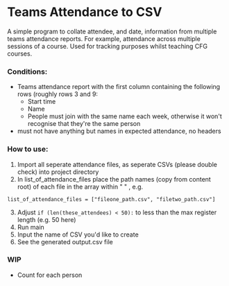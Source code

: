 # Teams Attendance to CSV 

A simple program to collate attendee, and date, information from multiple teams attendance reports. For example, attendance across multiple sessions of a course. Used for tracking purposes whilst teaching CFG courses.

### Conditions: 
- Teams attendance report with the first column containing the following rows (roughly rows 3 and 9: 
  - Start time
  - Name
  - People must join with the same name each week, otherwise it won't recognise that they're the same person 
- must not have anything but names in expected attendance, no headers 

### How to use: 
1. Import all seperate attendance files, as seperate CSVs (please double check) into project directory 
2. In list_of_attendance_files place the path names (copy from content root) of each file in the array within " " , e.g. 
``` 
list_of_attendance_files = ["fileone_path.csv", "filetwo_path.csv"] 
```
3. Adjust `if (len(these_attendees) < 50):` to less than the max register length (e.g. 50 here)
4. Run main 
5. Input the name of CSV you'd like to create
6. See the generated output.csv file 


### WIP 
- Count for each person 
